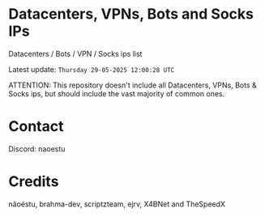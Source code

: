 # Datacenters, VPNs, Bots and Socks IPs
 
Datacenters / Bots / VPN / Socks ips list

Latest update: `Thursday 29-05-2025 12:00:28 UTC` 

ATTENTION: This repository doesn't include all Datacenters, VPNs, Bots & Socks ips, 
but should include the vast majority of common ones.

# Contact
Discord: naoestu

# Credits
nãoéstu, brahma-dev, scriptzteam, ejrv, X4BNet and TheSpeedX
